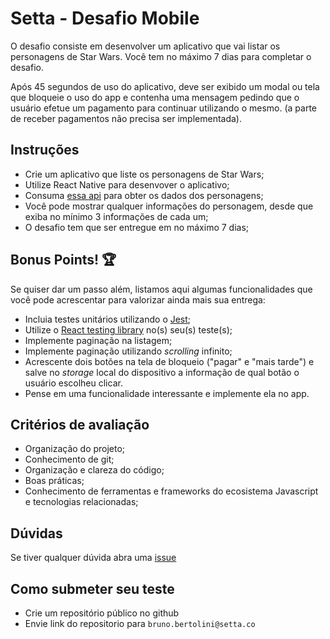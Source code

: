 # Setta - Desafio Mobile

O desafio consiste em desenvolver um aplicativo que vai listar os personagens de Star Wars. Você tem no máximo 7 dias para completar o desafio.

Após 45 segundos de uso do aplicativo, deve ser exibido um modal ou tela que bloqueie o uso do app e contenha uma mensagem pedindo que o usuário efetue um pagamento para continuar utilizando o mesmo. (a parte de receber pagamentos não precisa ser implementada).

## Instruções

- Crie um aplicativo que liste os personagens de Star Wars;
- Utilize React Native para desenvover o aplicativo;
- Consuma [essa api](https://swapi.dev/) para obter os dados dos personagens;
- Você pode mostrar qualquer informações do personagem, desde que exiba no mínimo 3 informações de cada um;
- O desafio tem que ser entregue em no máximo 7 dias;

## Bonus Points! 🏆

Se quiser dar um passo além, listamos aqui algumas funcionalidades que você pode acrescentar para valorizar ainda mais sua entrega:

- Incluia testes unitários utilizando o [Jest](https://jestjs.io/pt-BR/);
- Utilize o [React testing library](https://github.com/callstack/react-native-testing-library) no(s) seu(s) teste(s);
- Implemente paginação na listagem;
- Implemente paginação utilizando _scrolling_ infinito;
- Acrescente dois botões na tela de bloqueio ("pagar" e "mais tarde") e salve  no _storage_ local do dispositivo a informação de qual botão o usuário escolheu clicar.
- Pense em uma funcionalidade interessante e implemente ela no app.

## Critérios de avaliação

- Organização do projeto;
- Conhecimento de git;
- Organização e clareza do código;
- Boas práticas;
- Conhecimento de ferramentas e frameworks do ecosistema Javascript e tecnologias relacionadas;

## Dúvidas

Se tiver qualquer dúvida abra uma [issue](https://github.com/setta-labs/challenges/issues)

## Como submeter seu teste

- Crie um repositório público no github
- Envie link do repositorio para `bruno.bertolini@setta.co`
